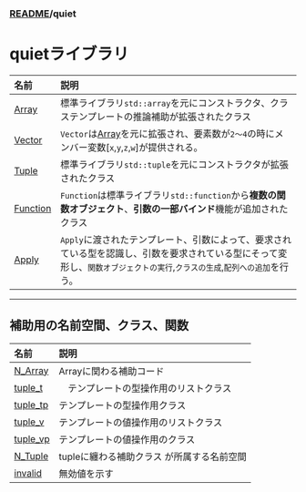 ### [README](../README.md)/quiet

# quietライブラリ


|名前|説明|
|:-|:-|
|[Array](Array/Array.md)| 標準ライブラリ`std::array`を元にコンストラクタ、クラステンプレートの推論補助が拡張されたクラス |
|[Vector](Vector.md)|`Vector`は[Array](../Array/Array.md)を元に拡張され、要素数が`2～4`の時にメンバー変数[`x`,`y`,`z`,`w`]が提供される。|
|[Tuple](Tuple/Tuple.md)|標準ライブラリ`std::tuple`を元にコンストラクタが拡張されたクラス|
|[Function](Function/Function.md)|`Function`は標準ライブラリ`std::function`から**複数の関数オブジェクト**、**引数の一部バインド**機能が追加されたクラス|
|[Apply](Tuple/N_Tuple/Apply.md)|`Apply`に渡されたテンプレート、引数によって、要求されている型を認識し、引数を要求されている型にそって変形し、`関数オブジェクトの実行`,`クラスの生成`,`配列への追加`を行う。|

***
## 補助用の名前空間、クラス、関数
|名前|説明|
|:-|:-|
|[N_Array](Array/N_Array/N_Array.md) |Arrayに関わる補助コード|
|[tuple_t](Tuple/tuple_t.md)|　テンプレートの型操作用のリストクラス|
|[tuple_tp](Tuple/tuple_t.md)  |  テンプレートの型操作用クラス|
|[tuple_v](Tuple/tuple_v.md)   |  テンプレートの値操作用のリストクラス |
|[tuple_vp](Tuple/tuple_vp.md) |  テンプレートの値操作用のクラス |
|[N_Tuple](Tuple/N_Tuple/N_Tuple.md)| tupleに纏わる補助クラス が所属する名前空間|
|[invalid](invalid_t.md)|無効値を示す|

